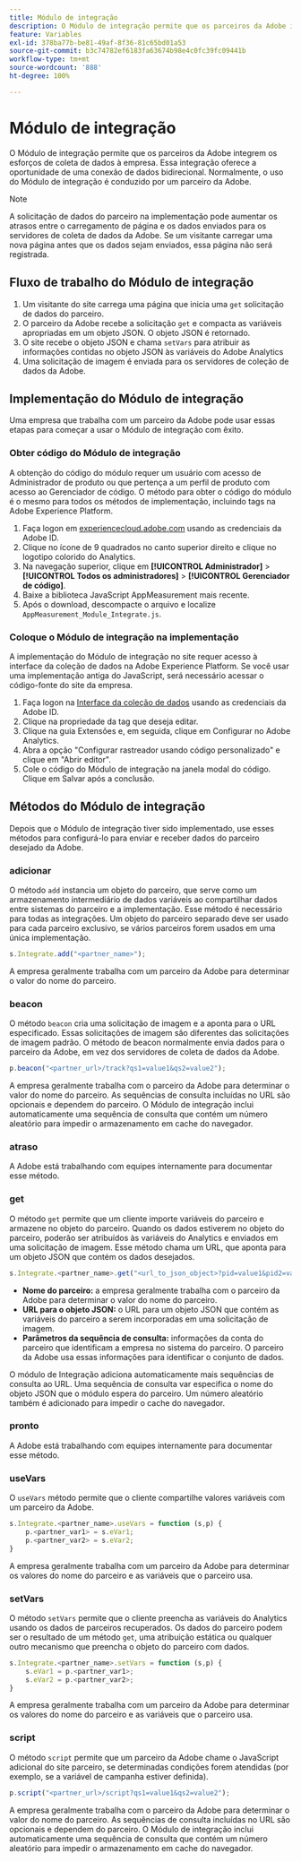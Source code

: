 ```yaml
---
title: Módulo de integração
description: O Módulo de integração permite que os parceiros da Adobe integrem os esforços de coleta de dados à empresa.
feature: Variables
exl-id: 378ba77b-be81-49af-8f36-81c65bd01a53
source-git-commit: b3c74782ef6183fa63674b98e4c0fc39fc09441b
workflow-type: tm+mt
source-wordcount: '888'
ht-degree: 100%

---
```


# Módulo de integração

O Módulo de integração permite que os parceiros da Adobe integrem os esforços de coleta de dados à empresa. Essa integração oferece a oportunidade de uma conexão de dados bidirecional. Normalmente, o uso do Módulo de integração é conduzido por um parceiro da Adobe.

>[!NOTE]
>
>A solicitação de dados do parceiro na implementação pode aumentar os atrasos entre o carregamento de página e os dados enviados para os servidores de coleta de dados da Adobe. Se um visitante carregar uma nova página antes que os dados sejam enviados, essa página não será registrada.

## Fluxo de trabalho do Módulo de integração

1. Um visitante do site carrega uma página que inicia uma `get` solicitação de dados do parceiro.
2. O parceiro da Adobe recebe a solicitação `get` e compacta as variáveis apropriadas em um objeto JSON. O objeto JSON é retornado.
3. O site recebe o objeto JSON e chama `setVars` para atribuir as informações contidas no objeto JSON às variáveis do Adobe Analytics
4. Uma solicitação de imagem é enviada para os servidores de coleção de dados da Adobe.

## Implementação do Módulo de integração

Uma empresa que trabalha com um parceiro da Adobe pode usar essas etapas para começar a usar o Módulo de integração com êxito.

### Obter código do Módulo de integração

A obtenção do código do módulo requer um usuário com acesso de Administrador de produto ou que pertença a um perfil de produto com acesso ao Gerenciador de código. O método para obter o código do módulo é o mesmo para todos os métodos de implementação, incluindo tags na Adobe Experience Platform.

1. Faça logon em [experiencecloud.adobe.com](https://experiencecloud.adobe.com) usando as credenciais da Adobe ID.
1. Clique no ícone de 9 quadrados no canto superior direito e clique no logotipo colorido do Analytics.
1. Na navegação superior, clique em **[!UICONTROL Administrador]** > **[!UICONTROL Todos os administradores]** > **[!UICONTROL Gerenciador de código]**.
1. Baixe a biblioteca JavaScript AppMeasurement mais recente.
1. Após o download, descompacte o arquivo e localize `AppMeasurement_Module_Integrate.js`.

### Coloque o Módulo de integração na implementação

A implementação do Módulo de integração no site requer acesso à interface da coleção de dados na Adobe Experience Platform. Se você usar uma implementação antiga do JavaScript, será necessário acessar o código-fonte do site da empresa.

1. Faça logon na [Interface da coleção de dados](https://experience.adobe.com/data-collection) usando as credenciais da Adobe ID.
1. Clique na propriedade da tag que deseja editar.
1. Clique na guia Extensões e, em seguida, clique em Configurar no Adobe Analytics.
1. Abra a opção &quot;Configurar rastreador usando código personalizado&quot; e clique em &quot;Abrir editor&quot;.
1. Cole o código do Módulo de integração na janela modal do código. Clique em Salvar após a conclusão.

## Métodos do Módulo de integração

Depois que o Módulo de integração tiver sido implementado, use esses métodos para configurá-lo para enviar e receber dados do parceiro desejado da Adobe.

### adicionar

O método `add` instancia um objeto do parceiro, que serve como um armazenamento intermediário de dados variáveis ao compartilhar dados entre sistemas do parceiro e a implementação. Esse método é necessário para todas as integrações. Um objeto do parceiro separado deve ser usado para cada parceiro exclusivo, se vários parceiros forem usados em uma única implementação.

```JavaScript
s.Integrate.add("<partner_name>");
```

A empresa geralmente trabalha com um parceiro da Adobe para determinar o valor do nome do parceiro.

### beacon

O método `beacon` cria uma solicitação de imagem e a aponta para o URL especificado. Essas solicitações de imagem são diferentes das solicitações de imagem padrão. O método de beacon normalmente envia dados para o parceiro da Adobe, em vez dos servidores de coleta de dados da Adobe.

```JavaScript
p.beacon("<partner_url>/track?qs1=value1&qs2=value2");
```

A empresa geralmente trabalha com o parceiro da Adobe para determinar o valor do nome do parceiro. As sequências de consulta incluídas no URL são opcionais e dependem do parceiro. O Módulo de integração inclui automaticamente uma sequência de consulta que contém um número aleatório para impedir o armazenamento em cache do navegador.

### atraso

A Adobe está trabalhando com equipes internamente para documentar esse método.

### get

O método `get` permite que um cliente importe variáveis do parceiro e armazene no objeto do parceiro. Quando os dados estiverem no objeto do parceiro, poderão ser atribuídos às variáveis do Analytics e enviados em uma solicitação de imagem. Esse método chama um URL, que aponta para um objeto JSON que contém os dados desejados.

```JavaScript
s.Integrate.<partner_name>.get("<url_to_json_object>?pid=value1&pid2=value2");
```

* **Nome do parceiro:** a empresa geralmente trabalha com o parceiro da Adobe para determinar o valor do nome do parceiro.
* **URL para o objeto JSON:** o URL para um objeto JSON que contém as variáveis do parceiro a serem incorporadas em uma solicitação de imagem.
* **Parâmetros da sequência de consulta:** informações da conta do parceiro que identificam a empresa no sistema do parceiro. O parceiro da Adobe usa essas informações para identificar o conjunto de dados.

O módulo de Integração adiciona automaticamente mais sequências de consulta ao URL. Uma sequência de consulta var especifica o nome do objeto JSON que o módulo espera do parceiro. Um número aleatório também é adicionado para impedir o cache do navegador.

### pronto

A Adobe está trabalhando com equipes internamente para documentar esse método.

### useVars

O `useVars` método permite que o cliente compartilhe valores variáveis com um parceiro da Adobe.

```JavaScript
s.Integrate.<partner_name>.useVars = function (s,p) {
    p.<partner_var1> = s.eVar1;
    p.<partner_var2> = s.eVar2;
}
```

A empresa geralmente trabalha com um parceiro da Adobe para determinar os valores do nome do parceiro e as variáveis que o parceiro usa.

### setVars

O método `setVars` permite que o cliente preencha as variáveis do Analytics usando os dados de parceiros recuperados. Os dados do parceiro podem ser o resultado de um método `get`, uma atribuição estática ou qualquer outro mecanismo que preencha o objeto do parceiro com dados.

```JavaScript
s.Integrate.<partner_name>.setVars = function (s,p) {
    s.eVar1 = p.<partner_var1>;
    s.eVar2 = p.<partner_var2>;
}
```

A empresa geralmente trabalha com um parceiro da Adobe para determinar os valores do nome do parceiro e as variáveis que o parceiro usa.

### script

O método `script` permite que um parceiro da Adobe chame o JavaScript adicional do site parceiro, se determinadas condições forem atendidas (por exemplo, se a variável de campanha estiver definida).

```JavaScript
p.script("<partner_url>/script?qs1=value1&qs2=value2");
```

A empresa geralmente trabalha com o parceiro da Adobe para determinar o valor do nome do parceiro. As sequências de consulta incluídas no URL são opcionais e dependem do parceiro. O Módulo de integração inclui automaticamente uma sequência de consulta que contém um número aleatório para impedir o armazenamento em cache do navegador.

